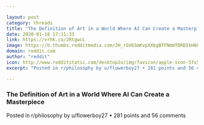 ```yaml
---

layout: post
category: threads
title: "The Definition of Art in a World Where AI Can Create a Masterpiece"
date: 2020-01-18 17:11:33
link: https://vrhk.co/2RtgwcL
image: https://b.thumbs.redditmedia.com/JH_rGVGSmKvpXXbgBfFNmmTDRDIkH6RTLyuoO8wnDow.jpg
domain: reddit.com
author: "reddit"
icon: http://www.redditstatic.com/desktop2x/img/favicon/apple-icon-57x57.png
excerpt: "Posted in r/philosophy by u/flowerboy27 • 281 points and 56 comments"

---
```


### The Definition of Art in a World Where AI Can Create a Masterpiece

Posted in r/philosophy by u/flowerboy27 • 281 points and 56 comments